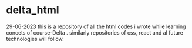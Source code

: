 # delta_html
29-06-2023
this is a repository of all the html codes i wrote while learning concets of course-Delta .
similarly repositories of css, react and al future technologies will follow.
